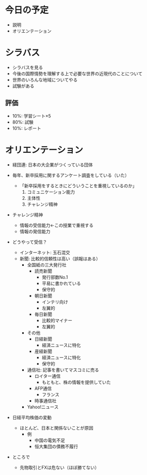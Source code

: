 # 今日の予定

- 説明
- オリエンテーション

# シラバス

- シラバスを見る
- 今後の国際情勢を理解する上で必要な世界の近現代のことについて
- 世界のいろんな地域についてやる
- 試験がある

## 評価

- 10%: 学習シート×5
- 80%: 試験
- 10%: レポート

# オリエンテーション

- 経団連: 日本の大企業がつくっている団体
- 毎年、新卒採用に関するアンケート調査をしている（いた）
  - 「新卒採用をするときにどういうことを重視しているのか」
    1. コミュニケーション能力
    2. 主体性
    3. チャレンジ精神
- チャレンジ精神
  - 情報の受信能力←この授業で重視する
  - 情報の発信能力
- どうやって受信？
  - インターネット: 玉石混交
  - 新聞: 比較的信頼性は高い（誤報はある）
    - 全国紙の三大発行社
      - 読売新聞
        - 発行部数No.1
        - 平易に書かれている
        - 保守的
      - 朝日新聞
        - インテリ向け
        - 左翼的
      - 毎日新聞
        - 比較的マイナー
        - 左翼的
    - その他
      - 日経新聞
        - 経済ニュースに特化
      - 産経新聞
        - 経済ニュースに特化
        - 保守的
    - 通信社: 記事を書いてマスコミに売る
      - ロイター通信
        - もともと、株の情報を提供していた
      - AFP通信
        - フランス
      - 時事通信社
    - Yahoo!ニュース

- 日経平均株価の変動
  - ほとんど、日本と関係ないことが原因
    - 例
      - 中国の電気不足
      - 恒大集団の債務不履行
- ところで
  - 先物取引とFXは危ない（ほぼ勝てない）